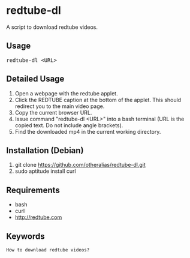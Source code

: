 redtube-dl
==========

A script to download redtube videos.

Usage
-----

<pre>
redtube-dl &lt;URL&gt;
</pre>

Detailed Usage
--------------

1. Open a webpage with the redtube applet.
2. Click the REDTUBE caption at the bottom of the applet. This should redirect you to the main video page.
3. Copy the current browser URL.
4. Issue command "redtube-dl \<URL\>" into a bash terminal (URL is the copied text. Do not include angle brackets).
5. Find the downloaded mp4 in the current working directory.

Installation (Debian)
---------------------

1. git clone https://github.com/otheralias/redtube-dl.git
2. sudo aptitude install curl

Requirements
------------

* bash
* curl
* http://redtube.com

Keywords
--------

    How to download redtube videos?
